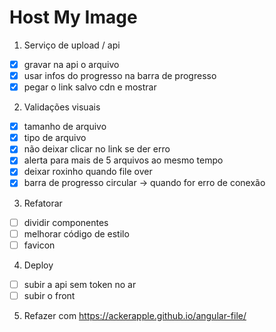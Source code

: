 # Host My Image

1. Serviço de upload / api
- [x] gravar na api o arquivo
- [x] usar infos do progresso na barra de progresso
- [x] pegar o link salvo cdn e mostrar

2. Validações visuais
- [x] tamanho de arquivo
- [x] tipo de arquivo
- [x] não deixar clicar no link se der erro
- [x] alerta para mais de 5 arquivos ao mesmo tempo
- [x] deixar roxinho quando file over
- [x] barra de progresso circular -> quando for erro de conexão

3. Refatorar
- [ ] dividir componentes
- [ ] melhorar código de estilo
- [ ] favicon

4. Deploy
- [ ] subir a api sem token no ar
- [ ] subir o front 

5. Refazer com https://ackerapple.github.io/angular-file/ 

